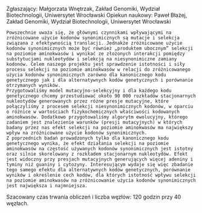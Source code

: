Zgłaszający: Małgorzata Wnętrzak, Zakład Genomiki, Wydział Biotechnologii, Uniwersytet Wrocławski
Opiekun naukowy: Paweł Błażej, Zakład Genomiki, Wydział Biotechnologii, Uniwersytet Wrocławski

	Powszechnie uważa się, że głównymi czynnikami wpływającymi na zróżnicowane użycie kodonów synonimicznych są mutacje i selekcja związana z efektywnością translacji. Jednakże zróżnicowane użycie kodonów synonimicznych może być również „produktem ubocznym” selekcji na poziomie aminokwasów i wynikać ze złożonych interakcji pomiędzy substytucjami nukleotydów i selekcją na niesynonimiczne zamiany kodonów. Celem naszego projektu jest sprawdzenie istotności i siły procesu selekcji na poziomie aminokwasów w relacji do zróżnicowanego użycia kodonów synonimicznych zarówno dla kanonicznego kodu genetycznego jak i dla alternatywnych kodów genetycznych i porównanie otrzymanych wyników.
	Przygotowaliśmy model mutacyjno-selekcyjny i dla każdego kodu genetycznego chcemy przestudiować około 90 000 rozkładów stacjonarnych nukleotydów generowanych przez różne presje mutacyjne, które połączyliśmy z procesem selekcji niesynonimicznych kodonów, w oparciu o różnice w wartościach fizykochemicznych właściwości kodowanych aminokwasów. Dodatkowo przygotowaliśmy algorytm ewolucyjny, którego zadaniem jest znalezienie warunków (presji mutacyjnych) w których badany przez nas efekt selekcji na poziomie aminokwasów ma największy wpływ na zróżnicowane użycie kodonów synonimicznych. 
	Z poprzednich badań prowadzonych tylko dla kanonicznego kodu genetycznego wynika, że efekt działania selekcji na poziomie aminokwasów na częstość używanych kodonów synonimicznych jest istotny oraz silnie skorelowany z rozkładem stacjonarnym nukleotydów. Efekt jest widoczny przy presjach mutacyjnych generujących więcej adeniny i tyminy niż guaniny i cytozyny. Interesującym wydaje się więc zbadanie tego samego efektu dla alternatywnych kodów genetycznych, porównanie wyników i określenie cech kodów, dla których istotność wpływu selekcji na poziomie aminokwasów na zróżnicowanie użycia kodonów synonimicznych jest największa i najmniejsza. 

Szacowany czas trwania obliczeń i liczba węzłów: 120 godzin przy 40 węzłach.
